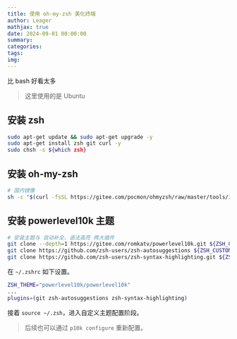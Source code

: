 ```yaml
---
title: 使用 oh-my-zsh 美化终端
author: Leager
mathjax: true
date: 2024-09-01 00:00:00
summary:
categories:
tags:
img:
---
```


比 bash 好看太多

<!-- more -->

> 这里使用的是 Ubuntu

## 安装 zsh

```bash
sudo apt-get update && sudo apt-get upgrade -y
sudo apt-get install zsh git curl -y
sudo chsh -s ${which zsh}
```

## 安装 oh-my-zsh

```bash
# 国内镜像
sh -c "$(curl -fsSL https://gitee.com/pocmon/ohmyzsh/raw/master/tools/install.sh)"
```

## 安装 powerlevel10k 主题

```bash
# 安装主题与 自动补全、语法高亮 两大插件
git clone --depth=1 https://gitee.com/romkatv/powerlevel10k.git ${ZSH_CUSTOM:-$HOME/.oh-my-zsh/custom}/themes/powerlevel10k
git clone https://github.com/zsh-users/zsh-autosuggestions ${ZSH_CUSTOM:-~/.oh-my-zsh/custom}/plugins/zsh-autosuggestions
git clone https://github.com/zsh-users/zsh-syntax-highlighting.git ${ZSH_CUSTOM:-~/.oh-my-zsh/custom}/plugins/zsh-syntax-highlighting
```

在 `~/.zshrc` 如下设置。

```bash
ZSH_THEME="powerlevel10k/powerlevel10k"
...
plugins=(git zsh-autosuggestions zsh-syntax-highlighting)
```

接着 `source ~/.zsh`，进入自定义主题配置阶段。

> 后续也可以通过 `p10k configure` 重新配置。